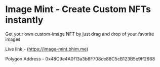 # Image Mint - Create Custom NFTs instantly

Get your own custom-image NFT by just drag and drop of your favorite images

Live link - (https://image-mint.bhim.me)

Polygon Address - 0x48C9e4A0f13a3b8F708ce88C5cB123B5e9ff2668
